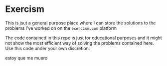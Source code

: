 # Exercism

This is jsut a general purpose place where I can store the solutions to the problems I've worked on on the `exercism.com` platform

The code contained in this repo is just for educational purposes and it might not show the most efficient way of solving the problems contained here. Use this code under your own discretion. 

estoy que me muero